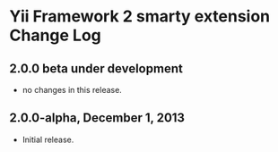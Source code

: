 Yii Framework 2 smarty extension Change Log
===========================================

2.0.0 beta under development
----------------------------

- no changes in this release.

2.0.0-alpha, December 1, 2013
-----------------------------

- Initial release.
